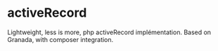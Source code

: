 activeRecord
============

Lightweight, less is more, php activeRecord implémentation. Based on Granada, with composer integration.